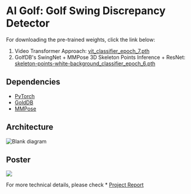 # AI Golf: Golf Swing Discrepancy Detector

For downloading the pre-trained weights, click the link below:

1. Video Transformer Approach: [vit_classifier_epoch_7.pth](https://drive.google.com/file/d/1jiIVZ9Sv-Qc6WY_FuP2NiKYNTygEFAGL/view?usp=sharing)
2. GolfDB's SwingNet + MMPose 3D Skeleton Points Inference + ResNet: [skeleton-points-white-background_classifier_epoch_6.pth](https://drive.google.com/file/d/1FTxsutSGcLWdwCloQo4286dF6YtEV5K0/view?usp=sharing)

## Dependencies
* [PyTorch](https://pytorch.org/)
* [GoldDB](https://github.com/wmcnally/golfdb)
* [MMPose](https://github.com/open-mmlab/mmpose/tree/main)

## Architecture

![Blank diagram](https://github.com/harryyizihan/ai_golf_swing/assets/18164403/4f2687db-fd61-4971-a5bf-827e6ad825b4)

## Poster
![](https://github.com/harryyizihan/ai_golf_swing/blob/main/CS_231N_Poster.png)

For more technical details, please check * [Project Report](https://github.com/harryyizihan/ai_golf_swing/blob/main/Final_Project_Report.pdf)
